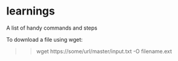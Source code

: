 # learnings
A list of handy commands and steps

To download a file using wget:
>> wget https://some/url/master/input.txt -O filename.ext
